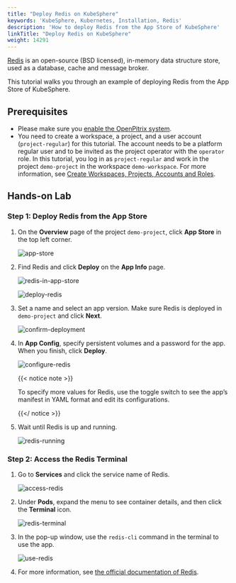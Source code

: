 ```yaml
---
title: "Deploy Redis on KubeSphere"
keywords: 'KubeSphere, Kubernetes, Installation, Redis'
description: 'How to deploy Redis from the App Store of KubeSphere'
linkTitle: "Deploy Redis on KubeSphere"
weight: 14291
---
```


[Redis](https://redis.io/) is an open-source (BSD licensed), in-memory data structure store, used as a database, cache and message broker.

This tutorial walks you through an example of deploying Redis from the App Store of KubeSphere.

## Prerequisites

- Please make sure you [enable the OpenPitrix system](../../../pluggable-components/app-store/).
- You need to create a workspace, a project, and a user account (`project-regular`) for this tutorial. The account needs to be a platform regular user and to be invited as the project operator with the `operator` role. In this tutorial, you log in as `project-regular` and work in the project `demo-project` in the workspace `demo-workspace`. For more information, see [Create Workspaces, Projects, Accounts and Roles](../../../quick-start/create-workspace-and-project/).

## Hands-on Lab

### Step 1: Deploy Redis from the App Store

1. On the **Overview** page of the project `demo-project`, click **App Store** in the top left corner.

   ![app-store](/images/docs/appstore/built-in-apps/redis-app/app-store.jpg)

2. Find Redis and click **Deploy** on the **App Info** page.

   ![redis-in-app-store](/images/docs/appstore/built-in-apps/redis-app/redis-in-app-store.jpg)

   ![deploy-redis](/images/docs/appstore/built-in-apps/redis-app/deploy-redis.jpg)

3. Set a name and select an app version. Make sure Redis is deployed in `demo-project` and click **Next**.

   ![confirm-deployment](/images/docs/appstore/built-in-apps/redis-app/confirm-deployment.jpg)

4. In **App Config**, specify persistent volumes and a password for the app. When you finish, click **Deploy**.

   ![configure-redis](/images/docs/appstore/built-in-apps/redis-app/configure-redis.jpg)

   {{< notice note >}}

   To specify more values for Redis, use the toggle switch to see the app’s manifest in YAML format and edit its configurations.

   {{</ notice >}}

5. Wait until Redis is up and running.

   ![redis-running](/images/docs/appstore/built-in-apps/redis-app/redis-running.jpg)

### Step 2: Access the Redis Terminal

1. Go to **Services** and click the service name of Redis.

   ![access-redis](/images/docs/appstore/built-in-apps/redis-app/access-redis.jpg)

2. Under **Pods**, expand the menu to see container details, and then click the **Terminal** icon.

   ![redis-terminal](/images/docs/appstore/built-in-apps/redis-app/redis-terminal.jpg)

3. In the pop-up window, use the `redis-cli` command in the terminal to use the app.

   ![use-redis](/images/docs/appstore/built-in-apps/redis-app/use-redis.jpg)

4. For more information, see [the official documentation of Redis](https://redis.io/documentation).
